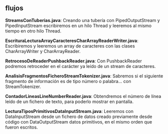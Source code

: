 ## flujos

**StreamsConTuberias.java**: Creando una tubería con PipedOutputStream y PipedInputStream escribiremos en un hilo Thread y leeremos al mismo tiempo en otro hilo Thread.

**EscrituraLecturaArrayCaracteresCharArrayReaderWriter.java**: Escribiremos y leeremos un array de caracteres con las clases CharArrayWriter y CharArrayReader.

**RetrocesoDeReaderPushbackReader.java**: Con PushbackReader podremos retroceder en el carácter ya leído de un stream de caracteres.

**AnalisisFragmentosFicheroStreamTokenizer.java**: Sabremos si el siguiente fragmento de información es de tipo número o palabra... con StreamTokenizer.

**ContadorLineasLineNumberReader.java**: Obtendremos el número de línea leído de un fichero de texto, para poderlo mostrar en pantalla.

**LecturaTiposPrimitivosDataInputStream.java**: Leeremos con DataInputStream desde un fichero de datos creado previamente desde código con DataOutputStream datos primitivos, en el mismo orden que fueron escritos.

